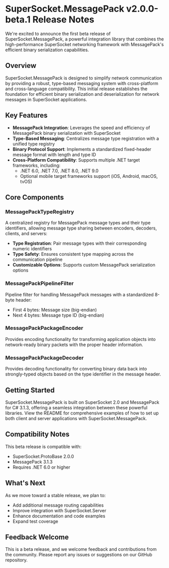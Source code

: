 # SuperSocket.MessagePack v2.0.0-beta.1 Release Notes

We're excited to announce the first beta release of SuperSocket.MessagePack, a powerful integration library that combines the high-performance SuperSocket networking framework with MessagePack's efficient binary serialization capabilities.

## Overview

SuperSocket.MessagePack is designed to simplify network communication by providing a robust, type-based messaging system with cross-platform and cross-language compatibility. This initial release establishes the foundation for efficient binary serialization and deserialization for network messages in SuperSocket applications.

## Key Features

- **MessagePack Integration**: Leverages the speed and efficiency of MessagePack binary serialization with SuperSocket
- **Type-Based Messaging**: Centralizes message type registration with a unified type registry
- **Binary Protocol Support**: Implements a standardized fixed-header message format with length and type ID
- **Cross-Platform Compatibility**: Supports multiple .NET target frameworks, including:
  - .NET 6.0, .NET 7.0, .NET 8.0, .NET 9.0
  - Optional mobile target frameworks support (iOS, Android, macOS, tvOS)

## Core Components

### MessagePackTypeRegistry

A centralized registry for MessagePack message types and their type identifiers, allowing message type sharing between encoders, decoders, clients, and servers:

- **Type Registration**: Pair message types with their corresponding numeric identifiers
- **Type Safety**: Ensures consistent type mapping across the communication pipeline
- **Customizable Options**: Supports custom MessagePack serialization options

### MessagePackPipelineFilter

Pipeline filter for handling MessagePack messages with a standardized 8-byte header:
- First 4 bytes: Message size (big-endian)
- Next 4 bytes: Message type ID (big-endian)

### MessagePackPackageEncoder

Provides encoding functionality for transforming application objects into network-ready binary packets with the proper header information.

### MessagePackPackageDecoder

Provides decoding functionality for converting binary data back into strongly-typed objects based on the type identifier in the message header.

## Getting Started

SuperSocket.MessagePack is built on SuperSocket 2.0 and MessagePack for C# 3.1.3, offering a seamless integration between these powerful libraries. View the README for comprehensive examples of how to set up both client and server applications with SuperSocket.MessagePack.

## Compatibility Notes

This beta release is compatible with:
- SuperSocket.ProtoBase 2.0.0
- MessagePack 3.1.3
- Requires .NET 6.0 or higher

## What's Next

As we move toward a stable release, we plan to:
- Add additional message routing capabilities
- Improve integration with SuperSocket.Server
- Enhance documentation and code examples
- Expand test coverage

## Feedback Welcome

This is a beta release, and we welcome feedback and contributions from the community. Please report any issues or suggestions on our GitHub repository.
